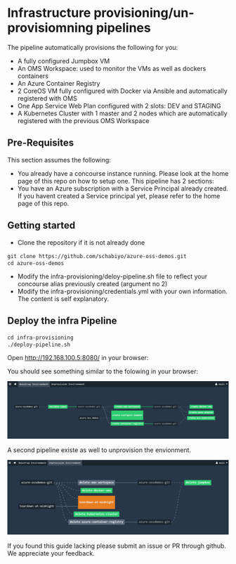# Infrastructure provisioning/un-provisiomning pipelines

The pipeline automatically provisions the following for you:

* A fully configured Jumpbox VM
* An OMS Workspace: used to monitor the VMs as well as dockers containers 
* An Azure Container Registry
* 2 CoreOS VM fully configured with Docker via Ansible and automatically registered with OMS 
* One App Service Web Plan configured with 2 slots: DEV and STAGING
* A Kubernetes Cluster with 1 master and 2 nodes which are automatically registered with the previous OMS Workspace 


## Pre-Requisites

This section assumes the following: 

* You already have a concourse instance running. Please look at the home page of this repo on how to setup one.
This pipeline has 2 sections:
* You have an Azure subscription with a Service Principal already created. If you havent created a Service principal yet, please refer to the home page of this repo.

## Getting started

* Clone the repository if it is not already done
```
git clone https://github.com/schabiyo/azure-oss-demos.git
cd azure-oss-demos
```
* Modify the infra-provisioning/deloy-pipeline.sh file to reflect your concourse alias previously created (argument no 2)
* Modify the infra-provisioning/credentials.yml with your own information. The content is self explanatory.



Deploy the infra Pipeline
----------------


```
cd infra-provisioning
./deploy-pipeline.sh

```
Open http://192.168.100.5:8080/ in your browser:

You should see something similar to the folowing in your browser:

![Boostrap](/docs/Utility1.PNG "Boostrap")


A second pipeline existe as well to unprovision the envionment.

![Unprovision](/docs/Utility2.PNG "Unprovision")

If you found this guide lacking please submit an issue or PR through github. We appreciate your feedback.

